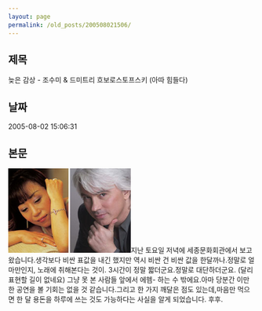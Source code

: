 ```yaml
---
layout: page
permalink: /old_posts/200508021506/
---
```


## 제목
늦은 감상 - 조수미 & 드미트리 흐보로스토프스키 (아따 힘들다)

## 날짜
2005-08-02 15:06:31

## 본문
![c0003499_1532291.jpg](200508021506/c0003499_1532291.jpg)지난 토요일 저녁에 세종문화회관에서 보고 왔습니다.생각보다 비싼 표값을 내긴 했지만 역시 비싼 건 비싼 값을 한달까나.정말로 얼마만인지, 노래에 취해본다는 것이. 3시간이 정말 짧더군요.정말로 대단하더군요. (달리 표현할 길이 없네요) 그냥 못 본 사람들 앞에서 에헴- 하는 수 밖에요.아마 당분간 이만한 공연을 볼 기회는 없을 것 같습니다.그리고 한 가지 깨달은 점도 있는데,마음만 먹으면 한 달 용돈을 하루에 쓰는 것도 가능하다는 사실을 알게 되었습니다. 후후.